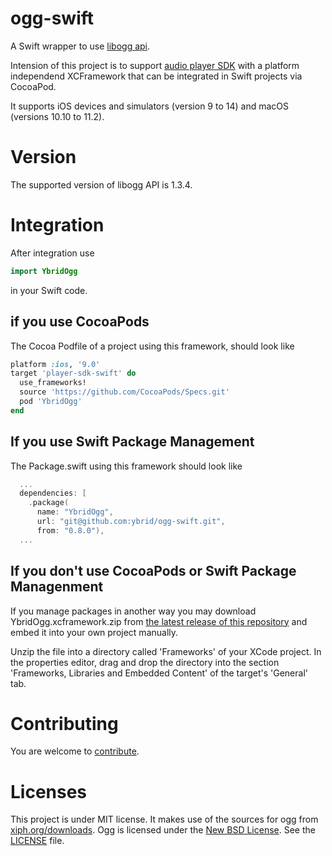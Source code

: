 # ogg-swift
A Swift wrapper to use [libogg api](https://www.xiph.org/ogg/doc/libogg/index.html). 

Intension of this project is to support [audio player SDK](https://github.com/ybrid/player-sdk-swift) with a platform independend XCFramework that can be integrated in Swift projects via CocoaPod.

It supports iOS devices and simulators (version 9 to 14) and macOS (versions 10.10 to 11.2).

# Version
The supported version of libogg API is 1.3.4.

# Integration 
After integration use 
```swift 
import YbridOgg
``` 
in your Swift code.

## if you use CocoaPods 
The Cocoa Podfile of a project using this framework, should look like
```ruby
platform :ios, '9.0'
target 'player-sdk-swift' do
  use_frameworks!
  source 'https://github.com/CocoaPods/Specs.git'
  pod 'YbridOgg'
end
```
## If you use Swift Package Management
The Package.swift using this framework should look like
```swift 
  ...
  dependencies: [
    .package(
      name: "YbridOgg", 
      url: "git@github.com:ybrid/ogg-swift.git",
      from: "0.8.0"),
  ...
```
## If you don't use CocoaPods or Swift Package Managenment
If you manage packages in another way you may download YbridOgg.xcframework.zip from [the latest release of this repository](https://github.com/ybrid/ogg-swift/releases) and embed it into your own project manually. 

Unzip the file into a directory called 'Frameworks' of your XCode project. In the properties editor, drag and drop the directory into the section 'Frameworks, Libraries and Embedded Content' of the target's 'General' tab.

# Contributing
You are welcome to [contribute](https://github.com/ybrid/ogg-swift/blob/master/CONTRIBUTING.md).

# Licenses
This project is under MIT license. It makes use of the sources for ogg from [xiph.org/downloads](https://xiph.org/downloads/). Ogg is licensed under the [New BSD License](https://wiki.xiph.org/XiphWiki:Copyrights). See the [LICENSE](https://github.com/ybrid/ogg-swift/blob/master/LICENSE) file.
